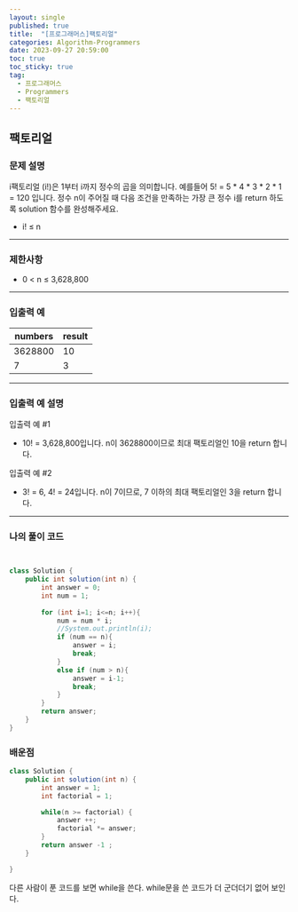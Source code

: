 ```yaml
---
layout: single
published: true
title:  "[프로그래머스]팩토리얼"
categories: Algorithm-Programmers
date: 2023-09-27 20:59:00
toc: true
toc_sticky: true
tag:   
  - 프로그래머스
  - Programmers
  - 팩토리얼
---
```


## 팩토리얼

### 문제 설명

i팩토리얼 (i!)은 1부터 i까지 정수의 곱을 의미합니다. 예를들어 5! = 5 * 4 * 3 * 2 * 1 = 120 입니다. 정수 n이 주어질 때 다음 조건을 만족하는 가장 큰 정수 i를 return 하도록 solution 함수를 완성해주세요.

* i! ≤ n

----------------

### 제한사항

* 0 < n ≤ 3,628,800



----------------

### 입출력 예

|numbers	|result|
|---|---|
|3628800|	10|
|7|	3|

----------------

### 입출력 예 설명

입출력 예 #1  

* 10! = 3,628,800입니다. n이 3628800이므로 최대 팩토리얼인 10을 return 합니다.
  

입출력 예 #2  

* 3! = 6, 4! = 24입니다. n이 7이므로, 7 이하의 최대 팩토리얼인 3을 return 합니다.



----------------

### 나의 풀이 코드

```java


class Solution {
    public int solution(int n) {
        int answer = 0;
        int num = 1;
        
        for (int i=1; i<=n; i++){
            num = num * i;
            //System.out.println(i);
            if (num == n){
                answer = i;
                break;
            }
            else if (num > n){ 
                answer = i-1;
                break;
            }
        }
        return answer;
    }
}
```

### 배운점

```java
class Solution {
    public int solution(int n) {
        int answer = 1;
        int factorial = 1;

        while(n >= factorial) {
            answer ++;
            factorial *= answer;
        }
        return answer -1 ;
    }

}
```

<p>
다른 사람이 푼 코드를 보면 while을 쓴다. while문을 쓴 코드가 더 군더더기 없어 보인다.
</p>
